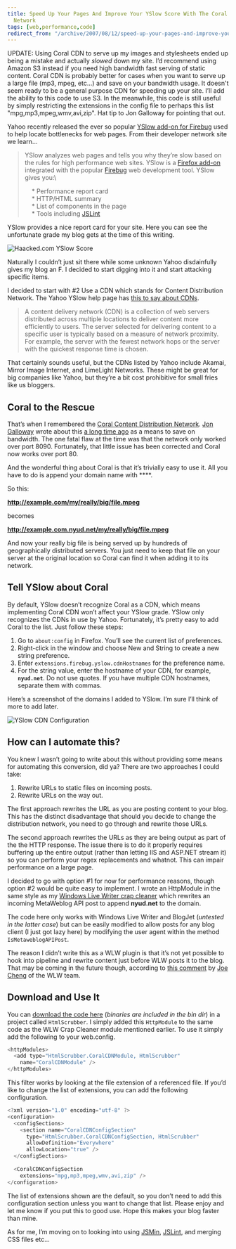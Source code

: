 ```yaml
---
title: Speed Up Your Pages And Improve Your YSlow Score With The Coral Content Distribution
  Network
tags: [web,performance,code]
redirect_from: "/archive/2007/08/12/speed-up-your-pages-and-improve-your-yslow-score-with.aspx/"
---
```


UPDATE: Using Coral CDN to serve up my images and stylesheets ended up
being a mistake and actually *slowed* down my site. I’d recommend using
Amazon S3 instead if you need high bandwidth fast serving of static
content. Coral CDN is probably better for cases when you want to serve
up a large file (mp3, mpeg, etc...) and save on your bandwidth usage. It
doesn't seem ready to be a general purpose CDN for speeding up your
site. I’ll add the ability to this code to use S3. In the meanwhile,
this code is still useful by simply restricting the extensions in the
config file to perhaps this list "mpg,mp3,mpeg,wmv,avi,zip". Hat tip to
Jon Galloway for pointing that out.

Yahoo recently released the ever so popular [YSlow add-on for
Firebug](http://developer.yahoo.com/yslow/ "Speed up your web pages with YSlow") used
to help locate bottlenecks for web pages. From their developer network
site we learn...

> YSlow analyzes web pages and tells you why they’re slow based on the
> rules for high performance web sites. YSlow is a [Firefox
> add-on](https://addons.mozilla.org/en-US/firefox/addon/5369 "Firefox Add-On")
> integrated with the popular
> [Firebug](http://www.getfirebug.com/ "Firebug") web development tool.
> YSlow gives you:\
>
>     \* Performance report card\
>      \* HTTP/HTML summary\
>      \* List of components in the page\
>      \* Tools including
> [JSLint](http://jslint.com/ "jslint javascript analysis tool")

YSlow provides a nice report card for your site. Here you can see the
unfortunate grade my blog gets at the time of this writing.

![Haacked.com YSlow
Score](https://haacked.com/images/haacked_com/WindowsLiveWriter/CoralDistributionNetworkPlugin_FAA8/Firebug%20-%20youve%20been%20HAACKED_2.png)

Naturally I couldn’t just sit there while some unknown Yahoo
disdainfully gives my blog an F. I decided to start digging into it and
start attacking specific items.

I decided to start with \#2 Use a CDN which stands for Content
Distribution Network. The Yahoo YSlow help page has [this to say about
CDNs](http://developer.yahoo.com/performance/rules.html#cdn "Yahoo Yslow Help for CDN").

> A content delivery network (CDN) is a collection of web servers
> distributed across multiple locations to deliver content more
> efficiently to users. The server selected for delivering content to a
> specific user is typically based on a measure of network proximity.
> For example, the server with the fewest network hops or the server
> with the quickest response time is chosen.

That certainly sounds useful, but the CDNs listed by Yahoo include
Akamai, Mirror Image Internet, and LimeLight Networks. These might be
great for big companies like Yahoo, but they’re a bit cost prohibitive
for small fries like us bloggers.

Coral to the Rescue
-------------------

That’s when I remembered the [Coral Content Distribution
Network](http://www.coralcdn.org/ "Coral CDN"). [Jon
Galloway](http://weblogs.asp.net/jgalloway/ "friend met") wrote about
this [a long time
ago](http://weblogs.asp.net/jgalloway/archive/2005/11/26/431592.aspx "Use the Coral Distribution Network to save bandwidth") as
a means to save on bandwidth. The one fatal flaw at the time was that
the network only worked over port 8090. Fortunately, that little issue
has been corrected and Coral now works over port 80.

And the wonderful thing about Coral is that it’s trivially easy to use
it. All you have to do is append your domain name with ****.

So this:

**http://example.com/my/really/big/file.mpeg**

becomes

**http://example.com.nyud.net/my/really/big/file.mpeg**

And now your really big file is being served up by hundreds of
geographically distributed servers. You just need to keep that file on
your server at the original location so Coral can find it when adding it
to its network.

Tell YSlow about Coral
----------------------

By default, YSlow doesn’t recognize Coral as a CDN, which means
implementing Coral CDN won’t affect your YSlow grade. YSlow only
recognizes the CDNs in use by Yahoo. Fortunately, it’s pretty easy to
add Coral to the list. Just follow these steps:

1.  Go to `about:config` in Firefox. You’ll see the current list of
    preferences.
2.  Right-click in the window and choose New and String to create a new
    string preference.
3.  Enter `extensions.firebug.yslow.cdnHostnames` for the preference
    name.
4.  For the string value, enter the hostname of your CDN, for example,
    **`nyud.net`**. Do not use quotes. If you have multiple CDN
    hostnames, separate them with commas.

Here’s a screenshot of the domains I added to YSlow. I’m sure I’ll think
of more to add later.

![YSlow CDN
Configuration](https://haacked.com/images/haacked_com/WindowsLiveWriter/CoralDistributionNetworkPlugin_FAA8/Enter%20string%20value_1.png)

How can I automate this?
------------------------

You knew I wasn’t going to write about this without providing some means
for automating this conversion, did ya? There are two approaches I could
take:

1.  Rewrite URLs to static files on incoming posts.
2.  Rewrite URLs on the way out.

The first approach rewrites the URL as you are posting content to your
blog. This has the distinct disadvantage that should you decide to
change the distribution network, you need to go through and rewrite
those URLs.

The second approach rewrites the URLs as they are being output as part
of the the HTTP response. The issue there is to do it properly requires
buffering up the entire output (rather than letting IIS and ASP.NET
stream it) so you can perform your regex replacements and whatnot. This
can impair performance on a large page.

I decided to go with option \#1 for now for performance reasons, though
option \#2 would be quite easy to implement. I wrote an HttpModule in
the same style as my [Windows Live Writer crap
cleaner](https://haacked.com/archive/2007/07/29/cleanup-the-crap-that-windows-live-writer-injects-with-this.aspx "Cleanup the crap that WLW injects") which
rewrites an incoming MetaWeblog API post to append **nyud.net** to the
domain.

The code here only works with Windows Live Writer and BlogJet (*untested
in the latter case*) but can be easily modified to allow posts for any
blog client (I just got lazy here) by modifying the user agent within
the method `IsMetaweblogAPIPost`.

The reason I didn’t write this as a WLW plugin is that it’s not yet
possible to hook into pipeline and rewrite content just before WLW posts
it to the blog. That may be coming in the future though, according
to [this
comment](http://jcheng.wordpress.com/2007/08/10/new-plugin-dynamic-template/#comment-6083 "A comment on hooking into the pipeline")
by [Joe Cheng](http://jcheng.wordpress.com/ "Joe Cheng") of the WLW
team.

Download and Use It
-------------------

You can [download the code
here](https://haacked.com/code/HtmlScrubber.zip "HtmlScrubber Source and Binaries") (*binaries
are included in the bin dir*) in a project called `HtmlScrubber`. I
simply added this `HttpModule` to the same code as the WLW Crap Cleaner
module mentioned earlier. To use it simply add the following to your
web.config.

```csharp
<httpModules>
  <add type="HtmlScrubber.CoralCDNModule, HtmlScrubber" 
    name="CoralCDNModule" />
</httpModules>
```

This filter works by looking at the file extension of a referenced file.
If you’d like to change the list of extensions, you can add the
following configuration.

```csharp
<?xml version="1.0" encoding="utf-8" ?>
<configuration>
  <configSections>
    <section name="CoralCDNConfigSection" 
      type="HtmlScrubber.CoralCDNConfigSection, HtmlScrubber" 
      allowDefinition="Everywhere" 
      allowLocation="true" />
  </configSections>
  
  <CoralCDNConfigSection 
    extensions="mpg,mp3,mpeg,wmv,avi,zip" />
</configuration>
```

The list of extensions shown are the default, so you don’t need to add
this configuration section unless you want to change that list. Please
enjoy and let me know if you put this to good use. Hope this makes your
blog faster than mine.

As for me, I’m moving on to looking into
using [JSMin](http://crockford.com/javascript/jsmin "A tool for compressing javascript"),
[JSLint](http://www.jslint.com/lint.html "A tool for analyzing common errors in javascript"), and
merging CSS files etc...
